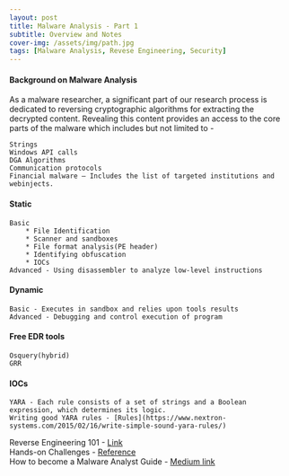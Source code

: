 ```yaml
---
layout: post
title: Malware Analysis - Part 1
subtitle: Overview and Notes
cover-img: /assets/img/path.jpg
tags: [Malware Analysis, Revese Engineering, Security]
---
```


#### Background on Malware Analysis 

As a malware researcher, a significant part of our research process is dedicated to reversing cryptographic algorithms for extracting the decrypted content. Revealing this content provides an access to the core parts of the malware which includes but not limited to -

```
Strings
Windows API calls
DGA Algorithms
Communication protocols
Financial malware – Includes the list of targeted institutions and webinjects.
```

#### Static
	Basic
		* File Identification
		* Scanner and sandboxes
		* File format analysis(PE header)
		* Identifying obfuscation
		* IOCs
	Advanced - Using disassembler to analyze low-level instructions
	
#### Dynamic  
	Basic - Executes in sandbox and relies upon tools results  
	Advanced - Debugging and control execution of program
		
#### Free EDR tools  
	Osquery(hybrid)  
	GRR

#### IOCs
	YARA - Each rule consists of a set of strings and a Boolean expression, which determines its logic.  
	Writing good YARA rules - [Rules](https://www.nextron-systems.com/2015/02/16/write-simple-sound-yara-rules/)

Reverse Engineering 101 - [Link](https://malwareunicorn.org/workshops/re101.html#0)  
Hands-on Challenges - [Reference](http://flare-on.com/)  
How to become a Malware Analyst Guide - [Medium link](https://medium.com/@bit.malware/how-to-become-a-malware-analyst-ac8bc5ddc8f7)
